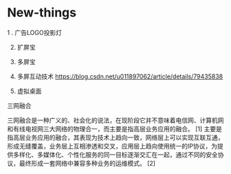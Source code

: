 # New-things


1 . 广告LOGO投影灯

2.  扩屏宝

3.  多屏宝

4. 多屏互动技术
   https://blog.csdn.net/u011897062/article/details/79435838

5. 虚拟桌面

三网融合 

三网融合是一种广义的、社会化的说法，在现阶段它并不意味着电信网、计算机网和有线电视网三大网络的物理合一，而主要是指高层业务应用的融合。 [1] 
主要是指高层业务应用的融合，其表现为技术上趋向一致，网络层上可以实现互联互通，形成无缝覆盖，业务层上互相渗透和交叉，应用层上趋向使用统一的IP协议，为提供多样化、多媒体化、个性化服务的同一目标逐渐交汇在一起，通过不同的安全协议，最终形成一套网络中兼容多种业务的运维模式。 [2] 
